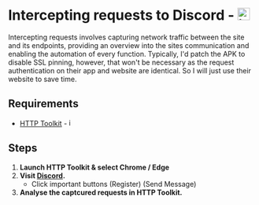 # Intercepting requests to Discord - <img width="25" height="25" alt="image" src="https://camo.githubusercontent.com/73aa7eee091de99b1ddc7e218e3929c50c9ac24fd90248484e06b114b143b43e/68747470733a2f2f646973636f72642e636f6d2f6173736574732f66617669636f6e2e69636f" />

Intercepting requests involves capturing network traffic between the site and its endpoints, providing an overview into the sites communication and enabling the automation of every function. Typically, I'd patch the APK to disable SSL pinning, however, that won't be necessary as the request authentication on their app and website are identical. So I will just use their website to save time.


Requirements
---
- [HTTP Toolkit](https://httptoolkit.com/) - <img width="15" height="15" alt="image" src="https://github.com/user-attachments/assets/899b2278-d968-442c-a3f3-d7852b6ea8b5" />

Steps
---
1. **Launch HTTP Toolkit & select Chrome / Edge**
2. **Visit [Discord](https://discord.com/).**
   - Click important buttons (Register) (Send Message)
3. **Analyse the captcured requests in HTTP Toolkit.**

